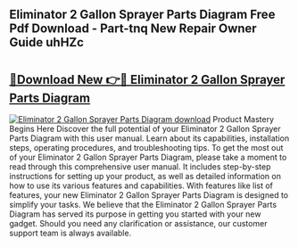 ## Eliminator 2 Gallon Sprayer Parts Diagram Free Pdf Download - Part-tnq New Repair Owner Guide uhHZc

# <h2><a href="http://dfuigh.blite.top/?on=Eliminator+2+Gallon+Sprayer+Parts+Diagram">🔗Download New 👉🔴 Eliminator 2 Gallon Sprayer Parts Diagram</a></h2>

[![Eliminator 2 Gallon Sprayer Parts Diagram download](https://i.imgur.com/lujVjoI.png)](http://dfuigh.blite.top/?on=Eliminator+2+Gallon+Sprayer+Parts+Diagram)
Product Mastery Begins Here Discover the full potential of your Eliminator 2 Gallon Sprayer Parts Diagram with this user manual. Learn about its capabilities, installation steps, operating procedures, and troubleshooting tips. To get the most out of your Eliminator 2 Gallon Sprayer Parts Diagram, please take a moment to read through this comprehensive user manual. It includes step-by-step instructions for setting up your product, as well as detailed information on how to use its various features and capabilities. With features like list of features, your new Eliminator 2 Gallon Sprayer Parts Diagram is designed to simplify your tasks. We believe that the Eliminator 2 Gallon Sprayer Parts Diagram has served its purpose in getting you started with your new gadget. Should you need any clarification or assistance, our customer support team is always available.

